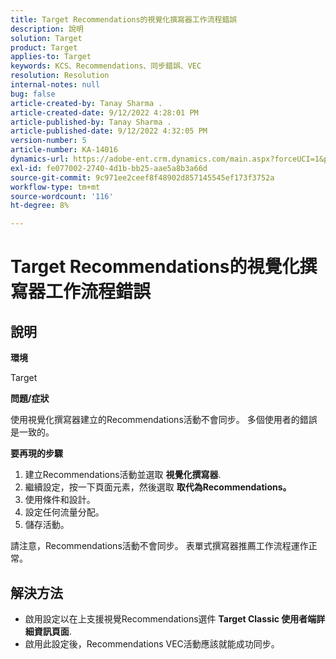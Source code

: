 ```yaml
---
title: Target Recommendations的視覺化撰寫器工作流程錯誤
description: 說明
solution: Target
product: Target
applies-to: Target
keywords: KCS、Recommendations、同步錯誤、VEC
resolution: Resolution
internal-notes: null
bug: false
article-created-by: Tanay Sharma .
article-created-date: 9/12/2022 4:28:01 PM
article-published-by: Tanay Sharma .
article-published-date: 9/12/2022 4:32:05 PM
version-number: 5
article-number: KA-14016
dynamics-url: https://adobe-ent.crm.dynamics.com/main.aspx?forceUCI=1&pagetype=entityrecord&etn=knowledgearticle&id=4bbfbbd8-b732-ed11-9db1-002248086735
exl-id: fe077002-2740-4d1b-bb25-aae5a8b3a66d
source-git-commit: 9c971ee2ceef8f48902d857145545ef173f3752a
workflow-type: tm+mt
source-wordcount: '116'
ht-degree: 8%

---
```


# Target Recommendations的視覺化撰寫器工作流程錯誤

## 說明


<b>環境</b>

Target



<b>問題/症狀</b>

使用視覺化撰寫器建立的Recommendations活動不會同步。 多個使用者的錯誤是一致的。

<b>要再現的步驟</b>

1. 建立Recommendations活動並選取 <b>視覺化撰寫器</b>.
2. 繼續設定，按一下頁面元素，然後選取 <b>取代為Recommendations。</b>
3. 使用條件和設計。
4. 設定任何流量分配。
5. 儲存活動。




請注意，Recommendations活動不會同步。 表單式撰寫器推薦工作流程運作正常。


## 解決方法


- 啟用設定以在上支援視覺Recommendations選件 <b>Target Classic </b> <b>使用者端詳細資訊頁面</b>.
- 啟用此設定後，Recommendations VEC活動應該就能成功同步。
